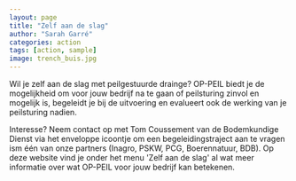 ```yaml
---
layout: page
title: "Zelf aan de slag"
author: "Sarah Garré"
categories: action
tags: [action, sample]
image: trench_buis.jpg
---
```


Wil je zelf aan de slag met peilgestuurde drainge? OP-PEIL biedt je de mogelijkheid om voor jouw bedrijf na te gaan of 
peilsturing zinvol en mogelijk is, begeleidt je bij de uitvoering en evalueert ook de werking van je peilsturing nadien. 

Interesse? Neem contact op met Tom Coussement van de Bodemkundige Dienst via het enveloppe icoontje om een begeleidingstraject 
aan te vragen ism één van onze partners (Inagro, PSKW, PCG, Boerennatuur, BDB). Op deze website vind je onder het menu 
'Zelf aan de slag' al wat meer informatie over wat OP-PEIL voor jouw bedrijf kan betekenen.